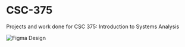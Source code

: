 # CSC-375
Projects and work done for CSC 375: Introduction to Systems Analysis

![Figma Design](https://www.figma.com/embed?embed_host=share&url=[https://www.figma.com/file/vKcNTRCfKtqUn7YkvHJ0Io/375-UI?type=design&node-id=0%3A1&mode=design&t=usN8UXcf0T74Ne5E-1])

